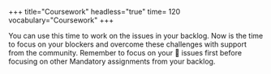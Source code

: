 +++
title="Coursework"
headless="true"
time= 120
vocabulary="Coursework"
+++

You can use this time to work on the issues in your backlog. Now is the time to focus on your blockers and overcome these challenges with support from the community.
Remember to focus on your 🔑 issues first before focusing on other Mandatory assignments from your backlog.
